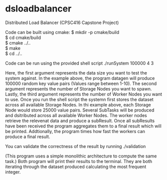 # dsloadbalancer
Distributed Load Balancer (CPSC416 Capstone Project)

Code can be built using cmake:
$ mkdir -p cmake/build  
$ cd cmake/build  
$ cmake ../..  
$ make  
$ cd ../..  


Code can be run using the provided shell script
./runSystem 100000 4 3

Here, the first argument represents the data size you want to test the system against. In the example above, the program datagen will produce 100000 random key value pairs (Values range between 1-10).
The second argument represents the number of Storage Nodes you want to spawn. Lastly, the third argument represents the number of Worker Nodes you want to use. Once you run the shell script the systemn first stores the dataset across all available Storage Nodes. In thi example above, each Storage Node would store 25000 value pairs. Several SubTasks will be produced and dsitributed across all available Worker Nodes. The worker nodes retrieve the relevenat data and produce a subResult. Once all subResults have been received the program aggregates them to a final result which will be printed. Addtionally, the program times how fast the workers can produce a final result.

You can validate the correctness of the result by running ./validation

(This program uses a simple monolithic architecture to compute the same task.)
Both program will print their results to the terminal. They are both iterating through the dataset produced calculating the most frequent integer.


